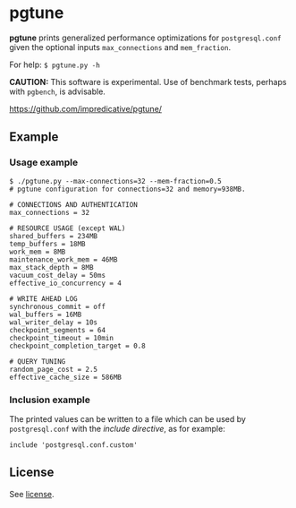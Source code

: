# pgtune

**pgtune** prints generalized performance optimizations for `postgresql.conf` given the optional inputs `max_connections` and `mem_fraction`.

For help: `$ pgtune.py -h`

**CAUTION:** This software is experimental. Use of benchmark tests, perhaps with `pgbench`, is advisable.

https://github.com/impredicative/pgtune/

## Example
### Usage example
```
$ ./pgtune.py --max-connections=32 --mem-fraction=0.5
# pgtune configuration for connections=32 and memory=938MB.

# CONNECTIONS AND AUTHENTICATION
max_connections = 32

# RESOURCE USAGE (except WAL)
shared_buffers = 234MB
temp_buffers = 18MB
work_mem = 8MB
maintenance_work_mem = 46MB
max_stack_depth = 8MB
vacuum_cost_delay = 50ms
effective_io_concurrency = 4

# WRITE AHEAD LOG
synchronous_commit = off
wal_buffers = 16MB
wal_writer_delay = 10s
checkpoint_segments = 64
checkpoint_timeout = 10min
checkpoint_completion_target = 0.8

# QUERY TUNING
random_page_cost = 2.5
effective_cache_size = 586MB
```

### Inclusion example
The printed values can be written to a file which can be used by `postgresql.conf` with the *include directive*, as for example:

`include 'postgresql.conf.custom'`

## License

See [license](LICENSE).
